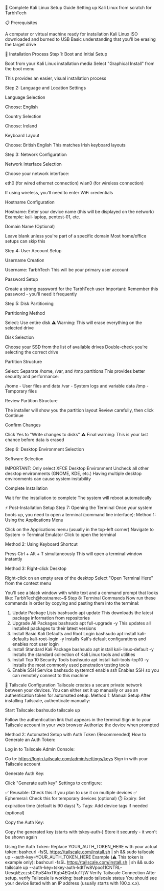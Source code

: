 🔧 Complete Kali Linux Setup Guide
Setting up Kali Linux from scratch for TarbhTech

📋 Prerequisites

A computer or virtual machine ready for installation
Kali Linux ISO downloaded and burned to USB
Basic understanding that you'll be erasing the target drive


🚀 Installation Process
Step 1: Boot and Initial Setup

Boot from your Kali Linux installation media
Select "Graphical Install" from the boot menu

This provides an easier, visual installation process



Step 2: Language and Location Settings

Language Selection

Choose: English


Country Selection

Choose: Ireland


Keyboard Layout

Choose: British English
This matches Irish keyboard layouts



Step 3: Network Configuration

Network Interface Selection

Choose your network interface:

eth0 (for wired ethernet connection)
wlan0 (for wireless connection)


If using wireless, you'll need to enter WiFi credentials


Hostname Configuration

Hostname: Enter your device name (this will be displayed on the network)
Example: kali-laptop, pentest-01, etc.


Domain Name (Optional)

Leave blank unless you're part of a specific domain
Most home/office setups can skip this



Step 4: User Account Setup

Username Creation

Username: TarbhTech
This will be your primary user account


Password Setup

Create a strong password for the TarbhTech user
Important: Remember this password - you'll need it frequently



Step 5: Disk Partitioning

Partitioning Method

Select: Use entire disk
⚠️ Warning: This will erase everything on the selected drive


Disk Selection

Choose your SSD from the list of available drives
Double-check you're selecting the correct drive


Partition Structure

Select: Separate /home, /var, and /tmp partitions
This provides better security and performance:

/home - User files and data
/var - System logs and variable data
/tmp - Temporary files




Review Partition Structure

The installer will show you the partition layout
Review carefully, then click Continue


Confirm Changes

Click Yes to "Write changes to disks"
⚠️ Final warning: This is your last chance before data is erased



Step 6: Desktop Environment Selection

Software Selection

IMPORTANT: Only select XFCE Desktop Environment
Uncheck all other desktop environments (GNOME, KDE, etc.)
Having multiple desktop environments can cause system instability


Complete Installation

Wait for the installation to complete
The system will reboot automatically




⚡ Post-Installation Setup
Step 7: Opening the Terminal
Once your system boots up, you need to open a terminal (command line interface):
Method 1: Using the Applications Menu

Click on the Applications menu (usually in the top-left corner)
Navigate to System → Terminal Emulator
Click to open the terminal

Method 2: Using Keyboard Shortcut

Press Ctrl + Alt + T simultaneously
This will open a terminal window instantly

Method 3: Right-click Desktop

Right-click on an empty area of the desktop
Select "Open Terminal Here" from the context menu

You'll see a black window with white text and a command prompt that looks like:
TarbhTech@hostname:~$
Step 8: Terminal Commands
Now run these commands in order by copying and pasting them into the terminal:
1. Update Package Lists
bashsudo apt update
This downloads the latest package information from repositories
2. Upgrade All Packages
bashsudo apt full-upgrade -y
This updates all installed packages to their latest versions
3. Install Basic Kali Defaults and Root Login
bashsudo apt install kali-defaults kali-root-login -y
Installs Kali's default configurations and enables root user login
4. Install Standard Kali Package
bashsudo apt install kali-linux-default -y
Installs the standard collection of Kali Linux tools and utilities
5. Install Top 10 Security Tools
bashsudo apt install kali-tools-top10 -y
Installs the most commonly used penetration testing tools
6. Enable SSH Service
bashsudo systemctl enable ssh
Enables SSH so you can remotely connect to this machine

🔐 Tailscale Configuration
Tailscale creates a secure private network between your devices. You can either set it up manually or use an authentication token for automated setup.
Method 1: Manual Setup
After installing Tailscale, authenticate manually:

Start Tailscale:
bashsudo tailscale up

Follow the authentication link that appears in the terminal
Sign in to your Tailscale account in your web browser
Authorize the device when prompted

Method 2: Automated Setup with Auth Token (Recommended)
How to Generate an Auth Token:

Log in to Tailscale Admin Console:

Go to: https://login.tailscale.com/admin/settings/keys
Sign in with your Tailscale account


Generate Auth Key:

Click "Generate auth key"
Settings to configure:

✅ Reusable: Check this if you plan to use it on multiple devices
✅ Ephemeral: Check this for temporary devices (optional)
⏱️ Expiry: Set expiration time (default is 90 days)
🏷️ Tags: Add device tags if needed (optional)




Copy the Auth Key:

Copy the generated key (starts with tskey-auth-)
Store it securely - it won't be shown again



Using the Auth Token:
Replace YOUR_AUTH_TOKEN_HERE with your actual token:
bashcurl -fsSL https://tailscale.com/install.sh | sh && sudo tailscale up --auth-key=YOUR_AUTH_TOKEN_HERE
Example (⚠️ This token is example only):
bashcurl -fsSL https://tailscale.com/install.sh | sh && sudo tailscale up --auth-key=tskey-auth-kdtTw8Vpoo11CNTRL-UesqkEzczsbCPpS4hxTKqb4EQnUu1TjW
Verify Tailscale Connection
After setup, verify Tailscale is working:
bashsudo tailscale status
You should see your device listed with an IP address (usually starts with 100.x.x.x).